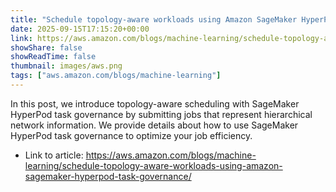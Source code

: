 ```yaml
---
title: "Schedule topology-aware workloads using Amazon SageMaker HyperPod task governance"
date: 2025-09-15T17:15:20+00:00
link: https://aws.amazon.com/blogs/machine-learning/schedule-topology-aware-workloads-using-amazon-sagemaker-hyperpod-task-governance/
showShare: false
showReadTime: false
thumbnail: images/aws.png
tags: ["aws.amazon.com/blogs/machine-learning"]
---
```

In this post, we introduce topology-aware scheduling with SageMaker HyperPod task governance by submitting jobs that represent hierarchical network information. We provide details about how to use SageMaker HyperPod task governance to optimize your job efficiency.

- Link to article: https://aws.amazon.com/blogs/machine-learning/schedule-topology-aware-workloads-using-amazon-sagemaker-hyperpod-task-governance/